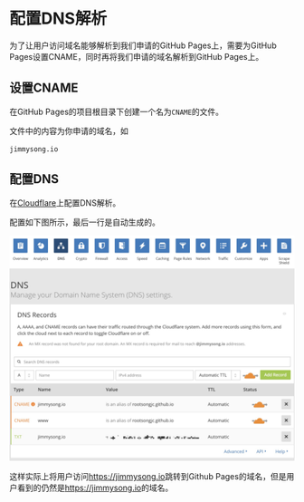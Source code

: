 # 配置DNS解析

为了让用户访问域名能够解析到我们申请的GitHub Pages上，需要为GitHub Pages设置CNAME，同时再将我们申请的域名解析到GitHub Pages上。

## 设置CNAME

在GitHub Pages的项目根目录下创建一个名为`CNAME`的文件。

文件中的内容为你申请的域名，如

```http
jimmysong.io
```

## 配置DNS

在[Cloudflare](https://www.cloudflare.com/)上配置DNS解析。

配置如下图所示，最后一行是自动生成的。

![Cloudflare页面](../images/dns-jimmysong-cloudflare.jpg)

这样实际上将用户访问<https://jimmysong.io>跳转到Github Pages的域名，但是用户看到的仍然是<https://jimmysong.io>的域名。



